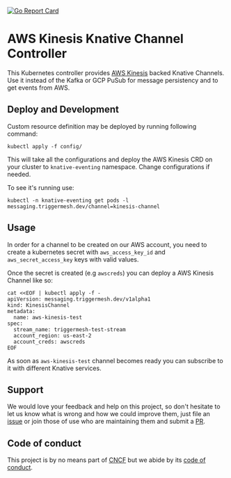 [![Go Report Card](https://goreportcard.com/badge/github.com/triggermesh/aws-kinesis-channel)](https://goreportcard.com/report/github.com/triggermesh/aws-kinesis-channel)

# AWS Kinesis Knative Channel Controller

This Kubernetes controller provides [AWS Kinesis](https://aws.amazon.com/kinesis/) backed Knative Channels. Use it instead of the Kafka or GCP PuSub for message persistency and to get events from AWS.

## Deploy and Development

Custom resource definition may be deployed by running following command:

```
kubectl apply -f config/
```

This will take all the configurations and deploy the AWS Kinesis CRD on your cluster to `knative-eventing` namespace. Change configurations if needed.

To see it's running use:

```
kubectl -n knative-eventing get pods -l messaging.triggermesh.dev/channel=kinesis-channel
```

## Usage

In order for a channel to be created on our AWS account, you need to create a kubernetes secret with `aws_access_key_id` and `aws_secret_access_key` keys with valid values. 

Once the secret is created (e.g `awscreds`) you can deploy a AWS Kinesis Channel like so:

```
cat <<EOF | kubectl apply -f -
apiVersion: messaging.triggermesh.dev/v1alpha1
kind: KinesisChannel
metadata:
  name: aws-kinesis-test
spec:
  stream_name: triggermesh-test-stream
  account_region: us-east-2
  account_creds: awscreds
EOF
```

As soon as `aws-kinesis-test` channel becomes ready you can subscribe to it with different Knative services.

## Support

We would love your feedback and help on this project, so don't hesitate to let us know what is wrong and how we could improve them, just file an [issue](https://github.com/triggermesh/aws-kinesis-channel/issues/new) or join those of use who are maintaining them and submit a [PR](https://github.com/triggermesh/aws-kinesis-channel/compare).

## Code of conduct

This project is by no means part of [CNCF](https://www.cncf.io/) but we abide by its [code of conduct](https://github.com/cncf/foundation/blob/master/code-of-conduct.md).



